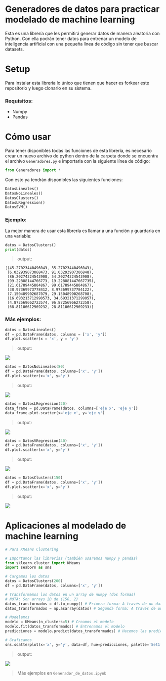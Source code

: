 # Generadores de datos para practicar modelado de machine learning

Esta es una librería que les permitirá generar datos de manera aleatoria con Python. Con ella podrán tener datos para entrenar un modelo de inteligencia artificial con una pequeña línea de código sin tener que buscar datasets.

# Setup

Para instalar esta librería lo único que tienen que hacer es forkear este repositorio y luego clonarlo en su sistema.

### Requisitos:
-   Numpy
-   Pandas

# Cómo usar

Para tener disponibles todas las funciones de esta librería, es necesario crear un nuevo archivo de python dentro de la carpeta donde se encuentra el archivo `Generadores.py` e importarla con la siguiente línea de código:

```python
from Generadores import *
```

Con esto ya tendrán disponibles las siguientes funciones:

```python
DatosLineales()
DatosNoLineales()
DatosClusters()
DatosLRegression()
DatosSVM()
```
### Ejemplo:

La mejor manera de usar esta librería es llamar a una función y guardarla en una variable:

```python
datos = DatosClusters()
print(datos)
```

>output:

```
[(45.27023440496043, 35.27023440496043),
 (6.032939073068473, 91.03293907306848),
 (86.20274324543908, 54.20274324543908),
 (99.22888144766773, 19.228881447667735),
 (21.61789445804867, 99.61789445804867),
 (38.97369973778412, 8.973699737784122),
 (7.150489902687079, 29.15048990268708),
 (16.693213712990573, 34.69321371299057),
 (4.872569662723574, 96.87256966272358),
 (68.81106612969232, 28.81106612969233)]
```
### Más ejemplos:

```python
datos = DatosLineales()
df = pd.DataFrame(datos, columns = ['x', 'y'])
df.plot.scatter(x = 'x', y = 'y')
```
>output:

<img src="https://i.imgur.com/53Mlly7.png"/>



```python
datos = DatosNoLineales(80)
df = pd.DataFrame(datos, columns=['x', 'y'])
df.plot.scatter(x='x', y='y')
```

>output:

<img src="https://i.imgur.com/iDfPV3l.png"/>



```python
datos = DatosLRegression(20)
data_frame = pd.DataFrame(datos, columns=['eje x', 'eje y'])
data_frame.plot.scatter(x='eje x', y='eje y')
```

>output:

<img src="https://i.imgur.com/PzOCsup.png"/>



```python
datos = DatosVRegression(40)
df = pd.DataFrame(datos, columns=['x', 'y'])
df.plot.scatter(x='x', y='y')
```
>output:

<img src="https://i.imgur.com/GNiMeew.png"/>


```python
datos = DatosClusters(150)
df = pd.DataFrame(datos, columns=['x', 'y'])
df.plot.scatter(x='x', y='y')
```

>output:

<img src="https://i.imgur.com/Z4X8TUF.png"/>



# Aplicaciones al modelado de machine learning

```python
# Para KMeans Clustering

# Importamos las librerías (también usaremos numpy y pandas)
from sklearn.cluster import KMeans
import seaborn as sns

# Cargamos los datos
datos = DatosClusters(200)
df = pd.DataFrame(datos, columns=['x', 'y'])

# Transformamos los datos en un array de numpy (dos formas)
# NOTA: Son arrays 2D de (150, 2)
datos_transformados = df.to_numpy() # Primera forma: A través de un dataframe
datos_transformados = np.asarray(datos) # Segunda forma: A través de una lista

# Modelamos
modelo = KMeans(n_clusters=5) # Creamos el modelo
modelo.fit(datos_transformados) # Entrenamos el modelo
predicciones = modelo.predict(datos_transformados) # Hacemos las predicciones

# Graficamos
sns.scatterplot(x='x', y='y', data=df, hue=predicciones, palette='Set1')
```
>output:

<img src="https://i.imgur.com/ECPAl4G.png"/>



>Más ejemplos en `Generador_de_datos.ipynb`
